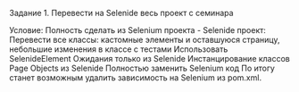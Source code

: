 Задание 1. Перевести на Selenide весь проект с семинара

Условие:
Полность сделать из Selenium проекта - Selenide проект:
Перевести все классы: кастомные элементы и оставшуюся страницу, небольшие изменения в классе с тестами
Использовать SelenideElement
Ожидания только из Selenide
Инстанцирование классов Page Objects из Selenide
Полностью заменить Selenium код
По итогу станет возможным удалить зависимость на Selenium из pom.xml.

